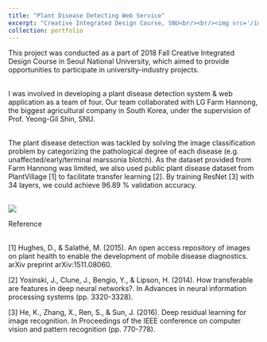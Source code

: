 ```yaml
---
title: "Plant Disease Detecting Web Service"
excerpt: "Creative Integrated Design Course, SNU<br/><br/><img src='/images/Farmhannong.png' align='middle' width='700' height='500'>"
collection: portfolio
---
```


<p style="text-align:justify;">

This project was conducted as a part of 2018 Fall Creative Integrated Design Course in Seoul National University, which aimed to provide opportunities to participate in university-industry projects. <br><br>

I was involved in developing a plant disease detection system & web application as a team of four. Our team collaborated with LG Farm Hannong, the biggest agricultural company in South Korea, under the supervision of Prof. Yeong-Gil Shin, SNU. <br><br>

The plant disease detection was tackled by solving the image classification problem by categorizing the pathological degree of each disease (e.g. unaffected/early/terminal marssonia blotch). As the dataset provided from Farm Hannong was limited, we also used public plant disease dataset from PlantVillage [1] to facilitate transfer learning [2]. By training ResNet [3] with 34 layers, we could achieve 96.89 % validation accuracy. <br><br>


<img src="images/200x200.png">

</p>


<!--plantvillage refer. https://arxiv.org/abs/1511.08060 -->

Reference <br><br>

[1] Hughes, D., & Salathé, M. (2015). An open access repository of images on plant health to enable the development of mobile disease diagnostics. arXiv preprint arXiv:1511.08060. <br>

[2] Yosinski, J., Clune, J., Bengio, Y., & Lipson, H. (2014). How transferable are features in deep neural networks?. In Advances in neural information processing systems (pp. 3320-3328).<br>

[3] He, K., Zhang, X., Ren, S., & Sun, J. (2016). Deep residual learning for image recognition. In Proceedings of the IEEE conference on computer vision and pattern recognition (pp. 770-778). <br>
